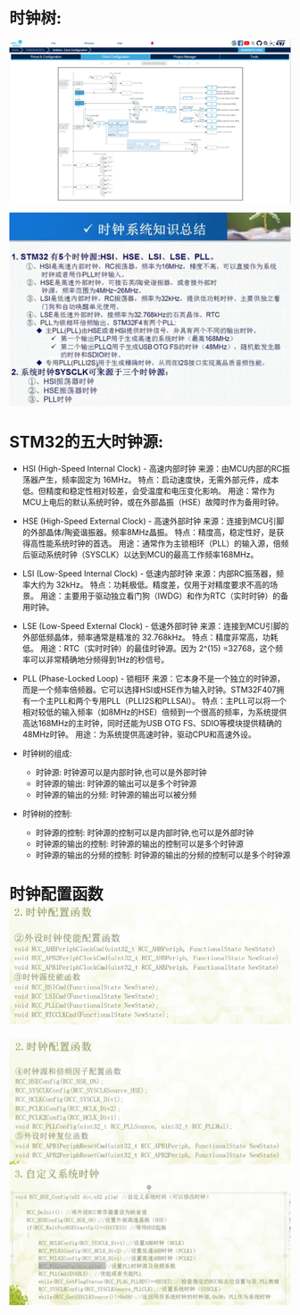 # 时钟树:
![Clock Tree Diagram](images/image-12.png)

![时钟系统总结](images/image-13.png)
# STM32的五大时钟源:
- HSI (High-Speed Internal Clock) - 高速内部时钟
来源：由MCU内部的RC振荡器产生，频率固定为 16MHz。
特点：启动速度快，无需外部元件，成本低。但精度和稳定性相对较差，会受温度和电压变化影响。
用途：常作为MCU上电后的默认系统时钟，或在外部晶振（HSE）故障时作为备用时钟。

- HSE (High-Speed External Clock) - 高速外部时钟
来源：连接到MCU引脚的外部晶体/陶瓷谐振器。频率8MHz晶振。
特点：精度高，稳定性好，是获得高性能系统时钟的首选。
用途：通常作为主锁相环（PLL）的输入源，倍频后驱动系统时钟（SYSCLK）以达到MCU的最高工作频率168MHz。

- LSI (Low-Speed Internal Clock) - 低速内部时钟
来源：内部RC振荡器，频率大约为 32kHz。
特点：功耗极低。精度差，仅用于对精度要求不高的场景。
用途：主要用于驱动独立看门狗（IWDG）和作为RTC（实时时钟）的备用时钟。

- LSE (Low-Speed External Clock) - 低速外部时钟
来源：连接到MCU引脚的外部低频晶体，频率通常是精准的 32.768kHz。
特点：精度非常高，功耗低。
用途：RTC（实时时钟）的最佳时钟源。因为 2^(15) =32768，这个频率可以非常精确地分频得到1Hz的秒信号。

- PLL (Phase-Locked Loop) - 锁相环
来源：它本身不是一个独立的时钟源，而是一个频率倍频器。它可以选择HSI或HSE作为输入时钟。STM32F407拥有一个主PLL和两个专用PLL（PLLI2S和PLLSAI）。
特点：主PLL可以将一个相对较低的输入频率（如8MHz的HSE）倍频到一个很高的频率，为系统提供高达168MHz的主时钟，同时还能为USB OTG FS、SDIO等模块提供精确的48MHz时钟。
用途：为系统提供高速时钟，驱动CPU和高速外设。

- 时钟树的组成:
  - 时钟源: 时钟源可以是内部时钟,也可以是外部时钟
  - 时钟源的输出: 时钟源的输出可以是多个时钟源
  - 时钟源的输出的分频: 时钟源的输出可以被分频
- 时钟树的控制:
  - 时钟源的控制: 时钟源的控制可以是内部时钟,也可以是外部时钟
  - 时钟源的输出的控制: 时钟源的输出的控制可以是多个时钟源
  - 时钟源的输出的分频的控制: 时钟源的输出的分频的控制可以是多个时钟源

# 时钟配置函数![ 外设使能 时钟源使能函数](images/image-14.png)
![时钟源 倍频因子配置函数 外设时钟复位函数 ](images/image-15.png)
![自定义系统时钟函数](images/image-16.png)